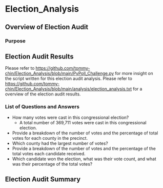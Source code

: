 # Election_Analysis
## Overview of Election Audit
### Purpose
## Election Audit Results
Please refer to https://github.com/tommy-chin/Election_Analysis/blob/main/PyPoll_Challenge.py for more insight on the script written for this election audit analysis.
Please refer to https://github.com/tommy-chin/Election_Analysis/blob/main/analysis/election_analysis.txt for a overview of the election audit results.
### List of Questions and Answers
* How many votes were cast in this congressional election?
  * A total number of 369,711 votes were cast in this congressional election.
* Provide a breakdown of the number of votes and the percentage of total votes for each county in the precinct.
* Which county had the largest number of votes?
* Provide a breakdown of the number of votes and the percentage of the total votes each candidate received.
* Which candidate won the election, what was their vote count, and what was their percentage of the total votes?
## Election Audit Summary

